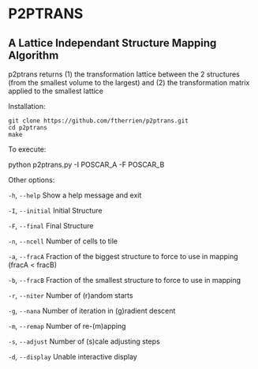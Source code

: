# P2PTRANS
## A Lattice Independant Structure Mapping Algorithm

p2ptrans returns (1) the transformation lattice between the 2 structures (from the smallest volume to the largest) and (2) the transformation matrix applied to the smallest lattice  

Installation:

    git clone https://github.com/ftherrien/p2ptrans.git
    cd p2ptrans
    make

To execute:

   python p2ptrans.py -I POSCAR_A -F POSCAR_B

Other options:


`-h`, `--help`    Show a help message and exit

`-I`, `--initial` Initial Structure

`-F`, `--final`   Final Structure

`-n`, `--ncell`   Number of cells to tile

`-a`, `--fracA`   Fraction of the biggest structure to force to use in mapping (fracA < fracB)

`-b`, `--fracB`   Fraction of the smallest structure to force to use in mapping

`-r`, `--niter`   Number of (r)andom starts

`-g`, `--nana`    Number of iteration in (g)radient descent

`-m`, `--remap`   Number of re-(m)apping

`-s`, `--adjust`  Number of (s)cale adjusting steps

`-d`, `--display` Unable interactive display
